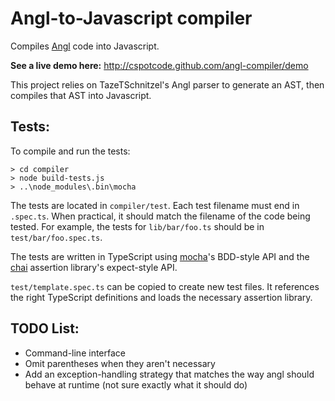 Angl-to-Javascript compiler
===

Compiles [Angl](https://github.com/TazeTSchnitzel/angl/) code into Javascript.

**See a live demo here:** http://cspotcode.github.com/angl-compiler/demo

This project relies on TazeTSchnitzel's Angl parser to generate an AST, then compiles that AST into Javascript.

Tests:
---

To compile and run the tests:
```
> cd compiler
> node build-tests.js
> ..\node_modules\.bin\mocha
```

The tests are located in `compiler/test`.  Each test filename must end in `.spec.ts`.  When practical, it should match the
filename of the code being tested.  For example, the tests for `lib/bar/foo.ts` should be in `test/bar/foo.spec.ts`.

The tests are written in TypeScript using [mocha](http://visionmedia.github.io/mocha/)'s BDD-style API and the
[chai](http://chaijs.com/) assertion library's expect-style API.

`test/template.spec.ts` can be copied to create new test files.  It references the right TypeScript definitions and
loads the necessary assertion library.

TODO List:
---
* Command-line interface
* Omit parentheses when they aren't necessary
* Add an exception-handling strategy that matches the way angl should behave at runtime (not sure exactly what it should do)
